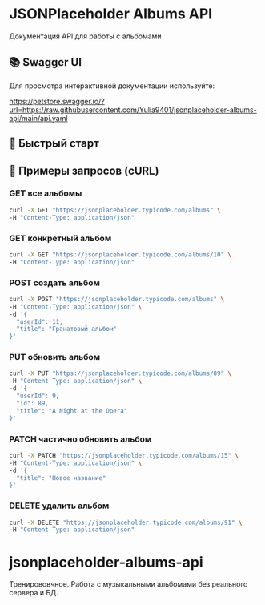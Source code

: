 # JSONPlaceholder Albums API

Документация API для работы с альбомами

## 📚 Swagger UI

Для просмотра интерактивной документации используйте:

https://petstore.swagger.io/?url=https://raw.githubusercontent.com/Yulia9401/jsonplaceholder-albums-api/main/api.yaml

## 🚀 Быстрый старт

## 🚀 Примеры запросов (cURL)

### GET все альбомы
```bash
curl -X GET "https://jsonplaceholder.typicode.com/albums" \
-H "Content-Type: application/json"
```

### GET конкретный альбом  
```bash
curl -X GET "https://jsonplaceholder.typicode.com/albums/10" \
-H "Content-Type: application/json"
```

### POST создать альбом
```bash
curl -X POST "https://jsonplaceholder.typicode.com/albums" \
-H "Content-Type: application/json" \
-d '{
  "userId": 11,
  "title": "Гранатовый альбом"
}'
```

### PUT обновить альбом
```bash
curl -X PUT "https://jsonplaceholder.typicode.com/albums/89" \
-H "Content-Type: application/json" \
-d '{
  "userId": 9,
  "id": 89, 
  "title": "A Night at the Opera"
}'
```

### PATCH частично обновить альбом
```bash
curl -X PATCH "https://jsonplaceholder.typicode.com/albums/15" \
-H "Content-Type: application/json" \
-d '{
  "title": "Новое название"
}'
```

### DELETE удалить альбом
```bash
curl -X DELETE "https://jsonplaceholder.typicode.com/albums/91" \
-H "Content-Type: application/json"
```

# jsonplaceholder-albums-api
Тренирововчное. Работа с музыкальными альбомами без реального сервера и БД. 

